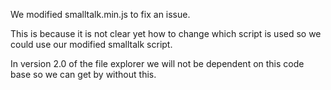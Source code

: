 We modified smalltalk.min.js to fix an issue.

This is because it is not clear yet how to change which script is used so we
could use our modified smalltalk script.

In version 2.0 of the file explorer we will not be dependent on this code base
so we can get by without this.
